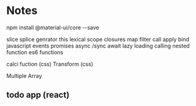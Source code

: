 # Notes

npm install @material-ui/core --save


slice
splice
genrator
this
lexical scope
closures
map
filter
call apply bind
javascript events
promises
async /sync
await
lazy loading
calling nested function
es6 functions


calci fuction (css)
Transform (css)


Multiple Array


todo app (react)
------------------

